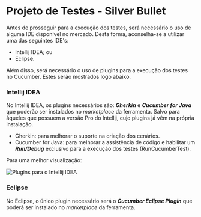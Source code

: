 # Projeto de Testes - Silver Bullet

Antes de prosseguir para a execução dos testes, será necessário o uso de alguma IDE disponível no mercado. Desta forma, aconselha-se a utilizar uma das seguintes IDE's: 

- Intellij IDEA; ou
- Eclipse.

Além disso, será necessário o uso de plugins para a execução dos testes no Cucumber. Estes serão mostrados logo abaixo.

### Intellij IDEA

No Intellij IDEA, os plugins necessários são: _**Gherkin**_ e _**Cucumber for Java**_ que poderão ser instalados no _marketplace_ da ferramenta. Salvo para àqueles que possuem a versão Pro do Intellij, cujo plugins já vêm na própria instalação. 

- Gherkin: para melhorar o suporte na criação dos cenários.
- Cucumber for Java: para melhorar a assistência de código e habilitar um _**Run/Debug**_ exclusivo para a execução dos testes (RunCucumberTest).

Para uma melhor visualização:

![Plugins para o Intellij IDEA](https://user-images.githubusercontent.com/76896958/161881128-8099b90d-6c92-4c75-af16-3d4d86dd6fef.png)

### Eclipse 

No Eclipse, o único plugin necessário será o _**Cucumber Eclipse Plugin**_ que poderá ser instalado no _marketplace_ da ferramenta.
